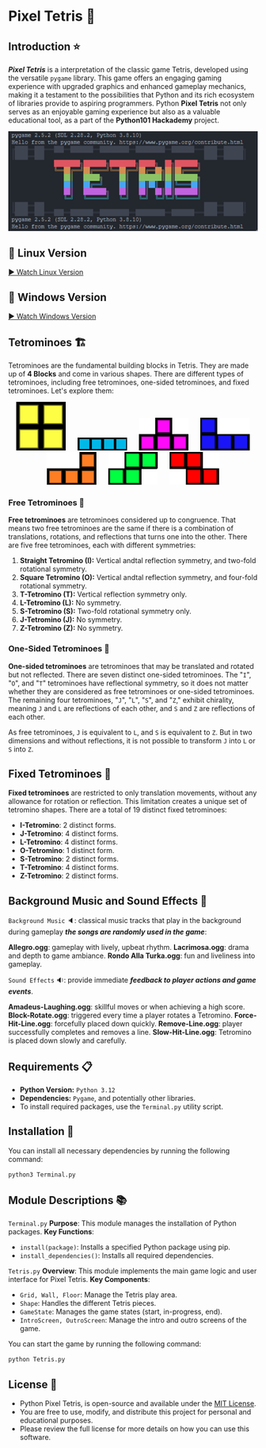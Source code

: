 # Pixel Tetris :snake:

## Introduction :star:

***Pixel Tetris*** is a interpretation of the classic game Tetris, developed using the versatile `pygame` library.
This game offers an engaging gaming experience with upgraded graphics and enhanced gameplay mechanics, making it a testament to the possibilities that Python and its rich ecosystem of libraries provide to aspiring programmers.
Python **Pixel Tetris** not only serves as an enjoyable gaming experience but also as a valuable educational tool, as a part of the **Python101 Hackademy** project.

<div align="center">
  <img src="Videos/TetrisLogo.png" alt="Tetris Logo" width="800">
</div>

## 🎥 Linux Version  
[▶ Watch Linux Version](Videos/Linux.mp4)

## 🎥 Windows Version  
[▶ Watch Windows Version](Videos/Windows.mp4)

## Tetrominoes :building_construction:

Tetrominoes are the fundamental building blocks in Tetris. They are made up of **4 Blocks** and come in various shapes. There are different types of tetrominoes, including free tetrominoes, one-sided tetrominoes, and fixed tetrominoes. Let's explore them:

<div align="center">
  <img src="View/CUBE.png" alt="Square Tetromino" width="100" style="display: inline-block; margin: 0 10px;">
  <img src="View/I.png" alt="Straight Tetromino" width="100" style="display: inline-block; margin: 0 10px;">
  <img src="View/T.png" alt="T-Tetromino" width="100" style="display: inline-block; margin: 0 10px;">
  <img src="View/L.png" alt="L-Tetromino" width="100" style="display: inline-block; margin: 0 10px;">
  <img src="View/J.png" alt="J-Tetromino" width="100" style="display: inline-block; margin: 0 10px;">
  <img src="View/S.png" alt="S-Tetromino" width="100" style="display: inline-block; margin: 0 10px;">
  <img src="View/Z.png" alt="Z-Tetromino" width="100" style="display: inline-block; margin: 0 10px;">
</div>

### Free Tetrominoes :repeat:

**Free tetrominoes** are tetrominoes considered up to congruence. That means two free tetrominoes are the same if there is a combination of translations, rotations, and reflections that turns one into the other. There are five free tetrominoes, each with different symmetries:

1. **Straight Tetromino (I):** Vertical andtal reflection symmetry, and two-fold rotational symmetry.
2. **Square Tetromino (O):** Vertical andtal reflection symmetry, and four-fold rotational symmetry.
3. **T-Tetromino (T):** Vertical reflection symmetry only.
4. **L-Tetromino (L):** No symmetry.
5. **S-Tetromino (S):** Two-fold rotational symmetry only.
6. **J-Tetromino (J):** No symmetry.
7. **Z-Tetromino (Z):** No symmetry.

### One-Sided Tetrominoes :arrows_counterclockwise:

**One-sided tetrominoes** are tetrominoes that may be translated and rotated but not reflected. There are seven distinct one-sided tetrominoes. The "`I`", "`O`", and "`T`" tetrominoes have reflectional symmetry, so it does not matter whether they are considered as free tetrominoes or one-sided tetrominoes. The remaining four tetrominoes, "`J`", "`L`", "`S`", and "`Z`," exhibit chirality, meaning `J` and `L` are reflections of each other, and `S` and `Z` are reflections of each other.

As free tetrominoes, `J` is equivalent to `L`, and `S` is equivalent to `Z`. But in two dimensions and without reflections, it is not possible to transform `J` into `L` or `S` into `Z`.

## Fixed Tetrominoes :repeat_one:

**Fixed tetrominoes** are restricted to only translation movements, without any allowance for rotation or reflection. This limitation creates a unique set of tetromino shapes. There are a total of 19 distinct fixed tetrominoes:

- **I-Tetromino**: 2 distinct forms.
- **J-Tetromino**: 4 distinct forms.
- **L-Tetromino**: 4 distinct forms.
- **O-Tetromino**: 1 distinct form.
- **S-Tetromino**: 2 distinct forms.
- **T-Tetromino**: 4 distinct forms.
- **Z-Tetromino**: 2 distinct forms.

## Background Music and Sound Effects :musical_note:

`Background Music` :speaker:: classical music tracks that play in the background during gameplay ***the songs are randomly used in the game***:

**Allegro.ogg**: gameplay with lively, upbeat rhythm.
**Lacrimosa.ogg**: drama and depth to game ambiance.
**Rondo Alla Turka.ogg**: fun and liveliness into gameplay.

`Sound Effects` :sound:: provide immediate ***feedback to player actions and game events***.

**Amadeus-Laughing.ogg**: skillful moves or when achieving a high score.
**Block-Rotate.ogg**: triggered every time a player rotates a Tetromino.
**Force-Hit-Line.ogg**: forcefully placed down quickly.
**Remove-Line.ogg**: player successfully completes and removes a line.
**Slow-Hit-Line.ogg**: Tetromino is placed down slowly and carefully.

## Requirements :clipboard:

- **Python Version:** `Python 3.12`
- **Dependencies:** `Pygame`, and potentially other libraries.
- To install required packages, use the `Terminal.py` utility script.

## Installation :wrench:

You can install all necessary dependencies by running the following command:

```bash
python3 Terminal.py
```

## Module Descriptions :books:

`Terminal.py`
**Purpose**: This module manages the installation of Python packages.
**Key Functions**:

- `install(package)`: Installs a specified Python package using pip.
- `install_dependencies()`: Installs all required dependencies.

`Tetris.py`
**Overview**: This module implements the main game logic and user interface for Pixel Tetris.
**Key Components**:

- `Grid, Wall, Floor`: Manage the Tetris play area.
- `Shape`: Handles the different Tetris pieces.
- `GameState`: Manages the game states (start, in-progress, end).
- `IntroScreen, OutroScreen`: Manage the intro and outro screens of the game.

You can start the game by running the following command:

```bash
python Tetris.py
```

## License :scroll:

- Python Pixel Tetris, is open-source and available under the [MIT License](LICENSE).
- You are free to use, modify, and distribute this project for personal and educational purposes.
- Please review the full license for more details on how you can use this software.
